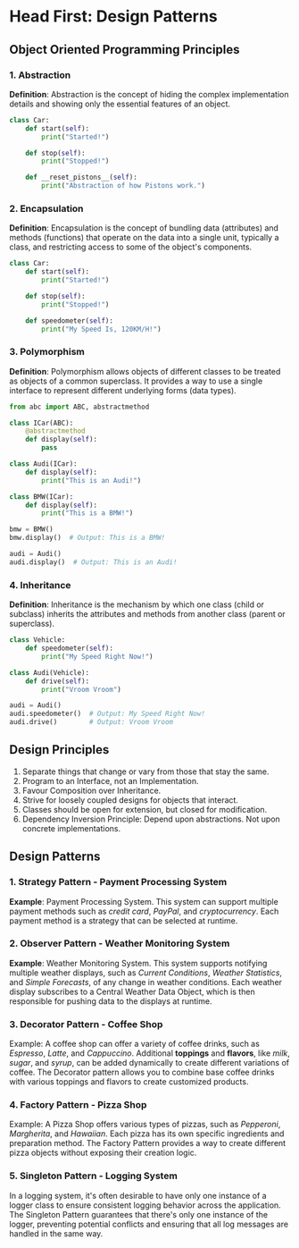 # Head First: Design Patterns

## Object Oriented Programming Principles

### 1. Abstraction

**Definition**: Abstraction is the concept of hiding the complex implementation details and showing only the essential features of an object.

```python
class Car:
    def start(self):
        print("Started!")

    def stop(self):
        print("Stopped!")

    def __reset_pistons__(self):
        print("Abstraction of how Pistons work.")
```

### 2. Encapsulation

**Definition**: Encapsulation is the concept of bundling data (attributes) and methods (functions) that operate on the data into a single unit, typically a class, and restricting access to some of the object's components.

```python
class Car:
    def start(self):
        print("Started!")

    def stop(self):
        print("Stopped!")

    def speedometer(self):
        print("My Speed Is, 120KM/H!")
```

### 3. Polymorphism

**Definition**: Polymorphism allows objects of different classes to be treated as objects of a common superclass. It provides a way to use a single interface to represent different underlying forms (data types).

```python
from abc import ABC, abstractmethod

class ICar(ABC):
    @abstractmethod
    def display(self):
        pass

class Audi(ICar):
    def display(self):
        print("This is an Audi!")

class BMW(ICar):
    def display(self):
        print("This is a BMW!")

bmw = BMW()
bmw.display()  # Output: This is a BMW!

audi = Audi()
audi.display()  # Output: This is an Audi!
```

### 4. Inheritance

**Definition**: Inheritance is the mechanism by which one class (child or subclass) inherits the attributes and methods from another class (parent or superclass).

```python
class Vehicle:
    def speedometer(self):
        print("My Speed Right Now!")

class Audi(Vehicle):
    def drive(self):
        print("Vroom Vroom")

audi = Audi()
audi.speedometer()  # Output: My Speed Right Now!
audi.drive()        # Output: Vroom Vroom
```

## Design Principles

1. Separate things that change or vary from those that stay the same.
2. Program to an Interface, not an Implementation.
3. Favour Composition over Inheritance.
4. Strive for loosely coupled designs for objects that interact.
5. Classes should be open for extension, but closed for modification.
6. Dependency Inversion Principle: Depend upon abstractions. Not upon concrete implementations.

## Design Patterns

### 1. Strategy Pattern - Payment Processing System

**Example**: Payment Processing System. This system can support multiple payment methods such as *credit card*, *PayPal*, and *cryptocurrency*. Each payment method is a strategy that can be selected at runtime.

### 2. Observer Pattern - Weather Monitoring System

**Example**: Weather Monitoring System. This system supports notifying multiple weather displays, such as *Current Conditions*, *Weather Statistics*, and *Simple Forecasts*, of any change in weather conditions. Each weather display subscribes to a Central Weather Data Object, which is then responsible for pushing data to the displays at runtime.

### 3. Decorator Pattern - Coffee Shop

Example: A coffee shop can offer a variety of coffee drinks, such as *Espresso*, *Latte*, and *Cappuccino*. Additional **toppings** and **flavors**, like *milk*, *sugar*, and *syrup*, can be added dynamically to create different variations of coffee. The Decorator pattern allows you to combine base coffee drinks with various toppings and flavors to create customized products.

### 4. Factory Pattern - Pizza Shop

Example: A Pizza Shop offers various types of pizzas, such as *Pepperoni*, *Margherita*, and *Hawaiian*. Each pizza has its own specific ingredients and preparation method. The Factory Pattern provides a way to create different pizza objects without exposing their creation logic.

### 5. Singleton Pattern - Logging System

In a logging system, it's often desirable to have only one instance of a logger class to ensure consistent logging behavior across the application. The Singleton Pattern guarantees that there's only one instance of the logger, preventing potential conflicts and ensuring that all log messages are handled in the same way.
